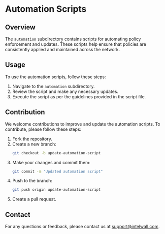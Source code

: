 # Automation Scripts

## Overview
The `automation` subdirectory contains scripts for automating policy enforcement and updates. These scripts help ensure that policies are consistently applied and maintained across the network.

## Usage
To use the automation scripts, follow these steps:
1. Navigate to the `automation` subdirectory.
2. Review the script and make any necessary updates.
3. Execute the script as per the guidelines provided in the script file.

## Contribution
We welcome contributions to improve and update the automation scripts. To contribute, please follow these steps:
1. Fork the repository.
2. Create a new branch:
    ```bash
    git checkout -b update-automation-script
    ```
3. Make your changes and commit them:
    ```bash
    git commit -m "Updated automation script"
    ```
4. Push to the branch:
    ```bash
    git push origin update-automation-script
    ```
5. Create a pull request.

## Contact
For any questions or feedback, please contact us at support@intelwall.com.
